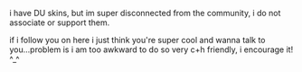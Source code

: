 i have DU skins, but im super disconnected from the community, i do not associate or support them. 

if i follow you on here i just think you're super cool and wanna talk to you...problem is i am too awkward to do so
very c+h friendly, i encourage it! ^_^
<!--
**jimscomputer/jimscomputer** is a ✨ _special_ ✨ repository because its `README.md` (this file) appears on your GitHub profile.

Here are some ideas to get you started:

- 🔭 I’m currently working on ...
- 🌱 I’m currently learning ...
- 👯 I’m looking to collaborate on ...
- 🤔 I’m looking for help with ...
- 💬 Ask me about ...
- 📫 How to reach me: ...
- 😄 Pronouns: ...
- ⚡ Fun fact: ...
-->
